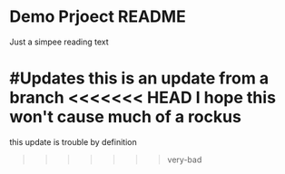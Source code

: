 # Demo Prjoect README

Just a simpee reading text

#Updates
this is an update from a branch
<<<<<<< HEAD
I hope this won't cause much of a rockus
=======
this update is trouble by definition
>>>>>>> very-bad
